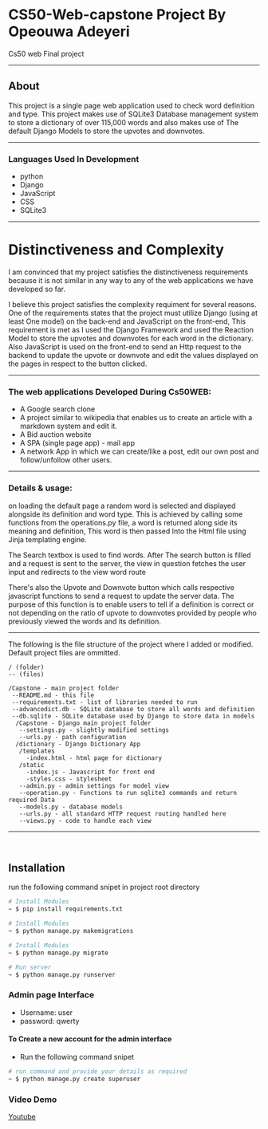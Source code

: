 # CS50-Web-capstone Project By Opeouwa Adeyeri

Cs50 web Final project

---

## About

This project is a single page web application used to check word definition and type. This project makes use of SQLite3 Database management system to store a dictionary of over 115,000 words and also makes use of The default Django Models to store the upvotes and downvotes.

---

### Languages Used In Development
* python
* Django
* JavaScript
* CSS
* SQLite3

---

# Distinctiveness and Complexity

I am convinced that my project satisfies the distinctiveness requirements because it is not similar in any way to any of the web applications we have developed so far.<br>

I believe this project satisfies the complexity requiment for several reasons. One of the requirements states that the project must utilize Django (using at least One model) on the back-end and JavaScript on the front-end, This requirement is met as I used the Django Framework and used the Reaction Model to store the upvotes and downvotes for each word in the dictionary. Also JavaScript is used on the front-end to send an Http request to the backend to update the upvote or downvote and edit the values displayed on the pages in respect to the button clicked.

---

### The web applications Developed During Cs50WEB:

* A Google search clone
* A project similar to wikipedia that enables us to create an article with a markdown system and edit it.
* A Bid auction website
* A SPA (single page app) - mail app
* A network App in which we can create/like a post, edit our own post and follow/unfollow other users.

---

### Details & usage:
on loading the default page a random word is selected and displayed alongside its definition and word type. This is achieved by calling some functions from the operations.py file, a word is returned along side its meaning and definition, This word is then passed Into the Html file using Jinja templating engine.<br>

The Search textbox is used to find words. After The search button is filled and a request is sent to the server, the view in question fetches the user input and redirects to the view word route<br>

There's also the Upvote and Downvote button which calls respective javascript functions to send a request to update the server data. The purpose of this function is to enable users to tell if a definition is correct or not depending on the ratio of upvote to downvotes provided by people who previously viewed the words and its definition.

---

The following is the file structure of the project where I added or modified. Default project files are ommitted.

```
/ (folder)
-- (files)

/Capstone - main project folder
 --README.md - this file
 --requirements.txt - list of libraries needed to run
 --advancedict.db - SQLite database to store all words and definition
 --db.sqlite - SQLite database used by Django to store data in models
  /Capstone - Django main project folder
   --settings.py - slightly modified settings
   --urls.py - path configuration
  /dictionary - Django Dictionary App
   /templates
     -index.html - html page for dictionary
   /static
     -index.js - Javascript for front end
     -styles.css - stylesheet
   --admin.py - admin settings for model view
   --operation.py - Functions to run sqlite3 commands and return required Data
   --models.py - database models
   --urls.py - all standard HTTP request routing handled here
   --views.py - code to handle each view
```

---

<br>

## Installation
run the following command snipet in project root directory

``` bash
# Install Modules
~ $ pip install requirements.txt

```

``` bash
# Install Modules
~ $ python manage.py makemigrations

```

``` bash
# Install Modules
~ $ python manage.py migrate

```

``` bash
# Run server
~ $ python manage.py runserver

```

### Admin page Interface
* Username: user
* password: qwerty

#### To Create a new account for the admin interface
- Run the following command snipet

``` bash
# run command and provide your details as required
~ $ python manage.py create superuser

```
### Video Demo
[Youtube](https://www.youtube.com/watch?v=YAWSxCcllsw)
